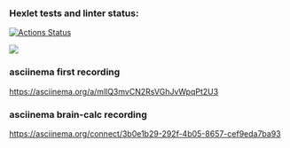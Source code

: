 ### Hexlet tests and linter status:
[![Actions Status](https://github.com/Ustizkii/python-project-49/actions/workflows/hexlet-check.yml/badge.svg)](https://github.com/Ustizkii/python-project-49/actions)

<a href="https://codeclimate.com/github/Ustizkii/python-project-49/maintainability"><img src="https://api.codeclimate.com/v1/badges/227304f77fc67dc0c265/maintainability" /></a>

### asciinema first recording
https://asciinema.org/a/mllQ3mvCN2RsVGhJvWpqPt2U3

### asciinema brain-calc recording
https://asciinema.org/connect/3b0e1b29-292f-4b05-8657-cef9eda7ba93
